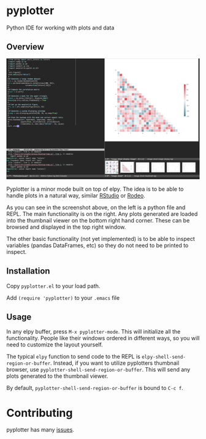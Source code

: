 # pyplotter
Python IDE for working with plots and data

## Overview

![screenshot](images/screenshot.png)

Pyplotter is a minor mode built on top of elpy.  The idea is to be able to handle plots in a natural way, similar [RStudio](https://www.rstudio.com/
) or [Rodeo](https://www.yhat.com/products/rodeo).

As you can see in the screenshot above, on the left is a python file and REPL.  The main functionality is on the right.  Any plots generated are loaded into the thumbnail viewer on the bottom right hand corner.  These can be browsed and displayed in the top right window.

The other basic functionality (not yet implemented) is to be able to inspect variables (pandas DataFrames, etc) so they do not need to be printed to inspect.

## Installation

Copy `pyplotter.el` to your load path.

Add `(require 'pyplotter)` to your `.emacs` file

## Usage

In any elpy buffer, press `M-x pyplotter-mode`.  This will initialize all the functionality.  People like their windows ordered in different ways, so you will need to customize the layout yourself.

The typical `elpy` function to send code to the REPL is `elpy-shell-send-region-or-buffer`.  Instead, if you want to utilize pyplotters thumbnail browser, use `pyplotter-shell-send-region-or-buffer`.  This will send any plots generated to the thumbnail viewer.

By default, `pyplotter-shell-send-region-or-buffer` is bound to `C-c f`.

# Contributing

pyplotter has many [issues](https://github.com/christopherjenness/pyplotter/issues).
